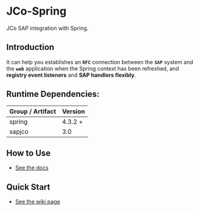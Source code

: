 # JCo-Spring
JCo SAP integration with Spring.

## Introduction
It can help you establishes an **`RFC`** connection between the **`SAP`** system and the **`web`** application when the Spring context has been refreshed, and **registry event listeners** and **SAP handlers flexibly**.


## Runtime Dependencies:
| Group / Artifact | Version |
|:---              |:---     |
| spring           | 4.3.2 + |
| sapjco           | 3.0     |



## How to Use
* [See the docs](https://gitlab.yanzx-dev.cn/VirtualCry/jco-spring/wikis/How-to-Use "See the docs") 
      
      
## Quick Start
* [See the wiki page](https://gitlab.yanzx-dev.cn/VirtualCry/jco-spring/wikis/Quick-Start "See the wiki page") 

